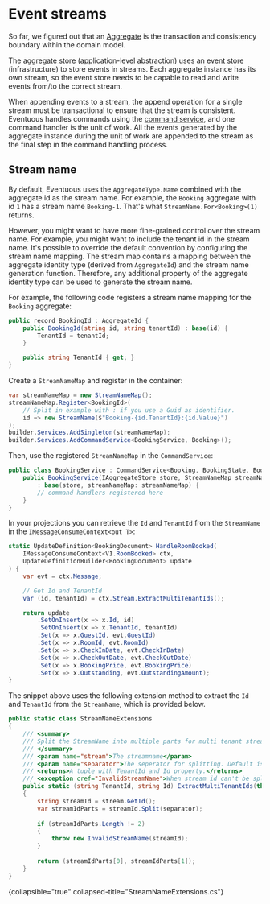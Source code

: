 # Event streams

So far, we figured out that an [Aggregate](Aggregate.md) is the transaction and consistency boundary within the domain model.

The [aggregate store](Aggregate-store.md) (application-level abstraction) uses an [event store](Event-store.md) (infrastructure) to store events in streams. Each aggregate instance has its own stream, so the event store needs to be capable to read and write events from/to the correct stream.

When appending events to a stream, the append operation for a single stream must be transactional to ensure that the stream is consistent. Eventuous handles commands using the [command service](Command-service.md), and one command handler is the unit of work. All the events generated by the aggregate instance during the unit of work are appended to the stream as the final step in the command handling process.

## Stream name

By default, Eventuous uses the `AggregateType.Name` combined with the aggregate id as the stream name. For example, the `Booking` aggregate with id `1` has a stream name `Booking-1`. That's what `StreamName.For<Booking>(1)` returns.

However, you might want to have more fine-grained control over the stream name. For example, you might want to include the tenant id in the stream name. It's possible to override the default convention by configuring the stream name mapping. The stream map contains a mapping between the aggregate identity type (derived from `AggregateId`) and the stream name generation function. Therefore, any additional property of the aggregate identity type can be used to generate the stream name.

For example, the following code registers a stream name mapping for the `Booking` aggregate:

```c#
public record BookingId : AggregateId {
    public BookingId(string id, string tenantId) : base(id) {
        TenantId = tenantId;
    }

    public string TenantId { get; }
}
```

Create a `StreamNameMap` and register in the container:

```c#
var streamNameMap = new StreamNameMap();
streamNameMap.Register<BookingId>(
    // Split in example with : if you use a Guid as identifier.
    id => new StreamName($"Booking-{id.TenantId}:{id.Value}") 
);
builder.Services.AddSingleton(streamNameMap);
builder.Services.AddCommandService<BookingService, Booking>();
```

Then, use the registered `StreamNameMap` in the `CommandService`:

```c#
public class BookingService : CommandService<Booking, BookingState, BookingId> {
    public BookingService(IAggregateStore store, StreamNameMap streamNameMap)
        : base(store, streamNameMap: streamNameMap) {
        // command handlers registered here
    }
}
```

In your projections you can retrieve the `Id` and `TenantId` from the `StreamName` in the `IMessageConsumeContext<out T>`:

```c#
static UpdateDefinition<BookingDocument> HandleRoomBooked(
    IMessageConsumeContext<V1.RoomBooked> ctx, 
    UpdateDefinitionBuilder<BookingDocument> update
) {
    var evt = ctx.Message;

    // Get Id and TenantId
	var (id, tenantId) = ctx.Stream.ExtractMultiTenantIds();

	return update
	    .SetOnInsert(x => x.Id, id) 
	    .SetOnInsert(x => x.TenantId, tenantId)
        .Set(x => x.GuestId, evt.GuestId)
        .Set(x => x.RoomId, evt.RoomId)
        .Set(x => x.CheckInDate, evt.CheckInDate)
        .Set(x => x.CheckOutDate, evt.CheckOutDate)
        .Set(x => x.BookingPrice, evt.BookingPrice)
        .Set(x => x.Outstanding, evt.OutstandingAmount);
}
```

The snippet above uses the following extension method to extract the `Id` and `TenantId` from the `StreamName`, which is provided below.

```c#
public static class StreamNameExtensions
{
    /// <summary>
    /// Split the StreamName into multiple parts for multi tenant stream id.
    /// </summary>
    /// <param name="stream">The streamname</param>
    /// <param name="separator">The seperator for splitting. Default is ':'.</param>
    /// <returns>A tuple with TenantId and Id property.</returns>
    /// <exception cref="InvalidStreamName">When stream id can't be split in 2 sections.</exception>
    public static (string TenantId, string Id) ExtractMultiTenantIds(this StreamName stream, char separator = ':')
    {
    	string streamId = stream.GetId();
    	var streamIdParts = streamId.Split(separator);
    
    	if (streamIdParts.Length != 2)
    	{
            throw new InvalidStreamName(streamId);
    	}
    
    	return (streamIdParts[0], streamIdParts[1]);
    }
}
```
{collapsible="true" collapsed-title="StreamNameExtensions.cs"}